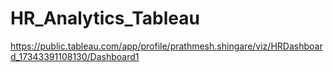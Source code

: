 # HR_Analytics_Tableau

https://public.tableau.com/app/profile/prathmesh.shingare/viz/HRDashboard_17343391108130/Dashboard1
